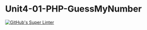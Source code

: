 # Unit4-01-PHP-GuessMyNumber
[![GitHub's Super Linter](https://github.com/ICS20-Programming-SavyonM/Unit4-01-PHP-GuessMyNumber/workflows/GitHub's%20Super%20Linter/badge.svg)](https://github.com/ICS20-Programming-SavyonM/Unit4-01-PHP-GuessMyNumber/actions)